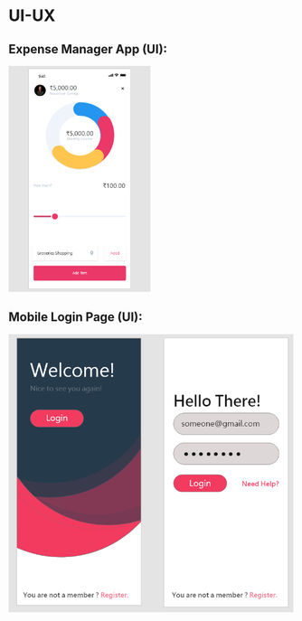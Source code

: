 # UI-UX
<h2>Expense Manager App (UI):</h2>
<img src="./Expense Manager App/ExpenseManagerApp.png" height="400px">

<h2>Mobile Login Page (UI):</h2>
<img src="./Login Page/LoginPage.png">
